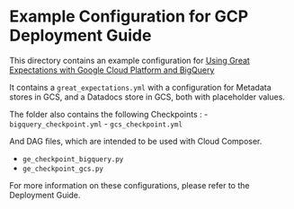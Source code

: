 # Example Configuration for GCP Deployment Guide

This directory contains an example configuration for [Using Great Expectations with Google Cloud Platform and BigQuery](https://docs.greatexpectations.io/docs/guides/connecting_to_your_data/fluent/database/connect_sql_source_data)

It contains a `great_expectations.yml` with a configuration for Metadata stores in GCS, and a Datadocs store in GCS, both with placeholder values. 

The folder also contains the following Checkpoints :
    - `bigquery_checkpoint.yml`
    - `gcs_checkpoint.yml`

And DAG files, which are intended to be used with Cloud Composer.
- `ge_checkpoint_bigquery.py`
- `ge_checkpoint_gcs.py`

For more information on these configurations, please refer to the Deployment Guide. 

